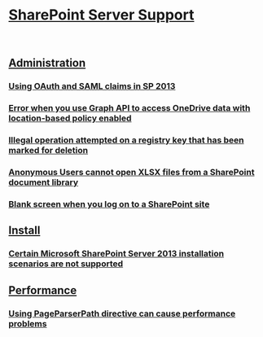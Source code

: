 # [SharePoint Server Support](index.md)
 
## [Administration](administration/index.md)

### [Using OAuth and SAML claims in SP 2013](administration/using-oauth-saml-claims-sp-2013.md)
### [Error when you use Graph API to access OneDrive data with location-based policy enabled](error-graph-api-access-onedrive-data)
### [Illegal operation attempted on a registry key that has been marked for deletion](illegal-operation-registry-key-marked-for-deletion)
### [Anonymous Users cannot open XLSX files from a SharePoint document library](anonymous-users-cannot-open-xlsx-files-from-document-library)
### [Blank screen when you log on to a SharePoint site](blank-screen-when-logon-to-site)

## [Install](Install/index.md)

### [Certain Microsoft SharePoint Server 2013 installation scenarios are not supported](install/certain-sharepoint-server-2013-installation-scenarios-are-not-supported.md)

## [Performance](Performance/index.md)

### [Using PageParserPath directive can cause performance problems](performance/using-pageparserpath-directive-can-cause-performance-problems.md)


